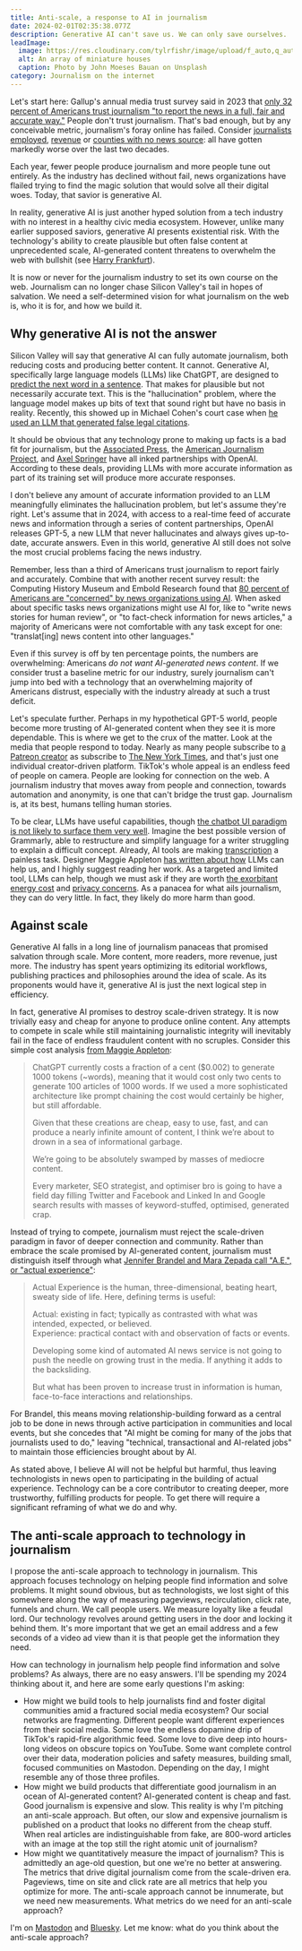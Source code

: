 ```yaml
---
title: Anti-scale, a response to AI in journalism
date: 2024-02-01T02:35:38.077Z
description: Generative AI can't save us. We can only save ourselves.
leadImage:
  image: https://res.cloudinary.com/tylrfishr/image/upload/f_auto,q_auto/c_fill,w_1200/v1706755684/john-moeses-bauan-Oj-G9GYlLr0-unsplash_qq4d8v.jpg
  alt: An array of miniature houses
  caption: Photo by John Moeses Bauan on Unsplash
category: Journalism on the internet
---
```

Let's start here: Gallup's annual media trust survey said in 2023 that [only 32 percent of Americans trust journalism "to report the news in a full, fair and accurate way."](https://news.gallup.com/poll/512861/media-confidence-matches-2016-record-low.aspx) People don't trust journalism. That's bad enough, but by any conceivable metric, journalism's foray online has failed. Consider [journalists employed](https://www.pewresearch.org/short-reads/2021/07/13/u-s-newsroom-employment-has-fallen-26-since-2008/#:~:text=Newspaper%20newsroom%20employment%20fell%2057,to%20about%2018,000%20in%202020.), [revenue](https://www.pewresearch.org/journalism/fact-sheet/newspapers/#economics) or [counties with no news source](https://localnewsinitiative.northwestern.edu/projects/state-of-local-news/2023/): all have gotten markedly worse over the last two decades. 

Each year, fewer people produce journalism and more people tune out entirely. As the industry has declined without fail, news organizations have flailed trying to find the magic solution that would solve all their digital woes. Today, that savior is generative AI.

In reality, generative AI is just another hyped solution from a tech industry with no interest in a healthy civic media ecosystem. However, unlike many earlier supposed saviors, generative AI presents existential risk. With the technology's ability to create plausible but often false content at unprecedented scale, AI-generated content threatens to overwhelm the web with bullshit (see [Harry Frankfurt](https://press.princeton.edu/books/hardcover/9780691122946/on-bullshit)).

It is now or never for the journalism industry to set its own course on the web. Journalism can no longer chase Silicon Valley's tail in hopes of salvation. We need a self-determined vision for what journalism on the web is, who it is for, and how we build it.

## Why generative AI is not the answer

Silicon Valley will say that generative AI can fully automate journalism, both reducing costs and producing better content. It cannot. Generative AI, specifically large language models (LLMs) like ChatGPT, are designed to [predict the next word in a sentence](https://simonwillison.net/2023/Aug/3/weird-world-of-llms/#what-they-are). That makes for plausible but not necessarily accurate text. This is the "hallucination" problem, where the language model makes up bits of text that sound right but have no basis in reality. Recently, this showed up in Michael Cohen's court case when [he used an LLM that generated false legal citations](https://www.nytimes.com/2023/12/29/nyregion/michael-cohen-ai-fake-cases.html).

It should be obvious that any technology prone to making up facts is a bad fit for journalism, but the [Associated Press](https://apnews.com/article/openai-chatgpt-associated-press-ap-f86f84c5bcc2f3b98074b38521f5f75a), the [American Journalism Project](https://openai.com/blog/partnership-with-american-journalism-project-to-support-local-news), and [Axel Springer](https://www.axelspringer.com/en/ax-press-release/axel-springer-and-openai-partner-to-deepen-beneficial-use-of-ai-in-journalism) have all inked partnerships with OpenAI. According to these deals, providing LLMs with more accurate information as part of its training set will produce more accurate responses.

I don't believe any amount of accurate information provided to an LLM meaningfully eliminates the hallucination problem, but let's assume they're right. Let's assume that in 2024, with access to a real-time feed of accurate news and information through a series of content partnerships, OpenAI releases GPT-5, a new LLM that never hallucinates and always gives up-to-date, accurate answers. Even in this world, generative AI still does not solve the most crucial problems facing the news industry.

Remember, less than a third of Americans trust journalism to report fairly and accurately. Combine that with another recent survey result: the Computing History Museum and Embold Research found that [80 percent of Americans are "concerned" by news organizations using AI](https://futureofnews.computerhistory.org/measuring-the-state-of-tech-and-news/). When asked about specific tasks news organizations might use AI for, like to "write news stories for human review", or "to fact-check information for news articles," a majority of Americans were not comfortable with any task except for one: "translat[ing] news content into other languages."

Even if this survey is off by ten percentage points, the numbers are overwhelming: Americans *do not want AI-generated news content*. If we consider trust a baseline metric for our industry, surely journalism can't jump into bed with a technology that an overwhelming majority of Americans distrust, especially with the industry already at such a trust deficit.

Let's speculate further. Perhaps in my hypothetical GPT-5 world, people become more trusting of AI-generated content when they see it is more dependable. This is where we get to the crux of the matter. Look at the media that people respond to today. Nearly as many people subscribe to [a Patreon creator](https://www.patreon.com/about) as subscribe to [The New York Times](https://www.nytimes.com/2023/11/08/business/media/new-york-times-q3-earnings.html), and that's just one individual creator-driven platform. TikTok's whole appeal is an endless feed of people on camera. People are looking for connection on the web. A journalism industry that moves away from people and connection, towards automation and anonymity, is one that can't bridge the trust gap. Journalism is, at its best, humans telling human stories.

To be clear, LLMs have useful capabilities, though [the chatbot UI paradigm is not likely to surface them very well](https://wattenberger.com/thoughts/boo-chatbots). Imagine the best possible version of Grammarly, able to restructure and simplify language for a writer struggling to explain a difficult concept. Already, AI tools are making [transcription](https://platform.openai.com/docs/guides/speech-to-text) a painless task. Designer Maggie Appleton [has written about how](https://maggieappleton.com/squish-structure) LLMs can help us, and I highly suggest reading her work. As a targeted and limited tool, LLMs can help, though we must ask if they are worth [the exorbitant energy cost](https://www.perc.org.uk/project_posts/silicon-valley-and-the-environmental-costs-of-ai/) and [privacy concerns](https://www.nytimes.com/interactive/2023/12/22/technology/openai-chatgpt-privacy-exploit.html). As a panacea for what ails journalism, they can do very little. In fact, they likely do more harm than good.

## Against scale

Generative AI falls in a long line of journalism panaceas that promised salvation through scale. More content, more readers, more revenue, just more. The industry has spent years optimizing its editorial workflows, publishing practices and philosophies around the idea of scale. As its proponents would have it, generative AI is just the next logical step in efficiency.

In fact, generative AI promises to destroy scale-driven strategy. It is now trivially easy and cheap for anyone to produce online content. Any attempts to compete in scale while still maintaining journalistic integrity will inevitably fail in the face of endless fraudulent content with no scruples. Consider this simple cost analysis [from Maggie Appleton](https://maggieappleton.com/forest-talk):

> ChatGPT currently costs a fraction of a cent ($0.002) to generate 1000 tokens (~words), meaning that it would cost only two cents to generate 100 articles of 1000 words. If we used a more sophisticated architecture like prompt chaining the cost would certainly be higher, but still affordable.
> 
> Given that these creations are cheap, easy to use, fast, and can produce a nearly infinite amount of content, I think we’re about to drown in a sea of informational garbage.
> 
> We’re going to be absolutely swamped by masses of mediocre content.
> 
> Every marketer, SEO strategist, and optimiser bro is going to have a field day filling Twitter and Facebook and Linked In and Google search results with masses of keyword-stuffed, optimised, generated crap.

Instead of trying to compete, journalism must reject the scale-driven paradigm in favor of deeper connection and community. Rather than embrace the scale promised by AI-generated content, journalism must distinguish itself through what [Jennifer Brandel and Mara Zepada call "A.E.", or "actual experience"](https://medium.com/we-are-hearken/what-could-happen-if-we-give-up-saving-journalism-bf53a4cfcf25):

> Actual Experience is the human, three-dimensional, beating heart, sweaty side of life. Here, defining terms is useful:
> 
> Actual: existing in fact; typically as contrasted with what was intended, expected, or believed.  
> Experience: practical contact with and observation of facts or events.
> 
> Developing some kind of automated AI news service is not going to push the needle on growing trust in the media. If anything it adds to the backsliding.
> 
> But what has been proven to increase trust in information is human, face-to-face interactions and relationships.

For Brandel, this means moving relationship-building forward as a central job to be done in news through active participation in communities and local events, but she concedes that "AI might be coming for many of the jobs that journalists used to do," leaving "technical, transactional and AI-related jobs" to maintain those efficiencies brought about by AI.

As stated above, I believe AI will not be helpful but harmful, thus leaving technologists in news open to participating in the building of actual experience. Technology can be a core contributor to creating deeper, more trustworthy, fulfilling products for people. To get there will require a significant reframing of what we do and why.

## The anti-scale approach to technology in journalism

I propose the anti-scale approach to technology in journalism. This approach focuses technology on helping people find information and solve problems. It might sound obvious, but as technologists, we lost sight of this somewhere along the way of measuring pageviews, recirculation, click rate, funnels and churn. We call people users. We measure loyalty like a feudal lord. Our technology revolves around getting users in the door and locking it behind them. It's more important that we get an email address and a few seconds of a video ad view than it is that people get the information they need.

How can technology in journalism help people find information and solve problems? As always, there are no easy answers. I'll be spending my 2024 thinking about it, and here are some early questions I'm asking:

- How might we build tools to help journalists find and foster digital communities amid a fractured social media ecosystem? Our social networks are fragmenting. Different people want different experiences from their social media. Some love the endless dopamine drip of TikTok's rapid-fire algorithmic feed. Some love to dive deep into hours-long videos on obscure topics on YouTube. Some want complete control over their data, moderation policies and safety measures, building small, focused communities on Mastodon. Depending on the day, I might resemble any of those three profiles.
- How might we build products that differentiate good journalism in an ocean of AI-generated content? AI-generated content is cheap and fast. Good journalism is expensive and slow. This reality is why I'm pitching an anti-scale approach. But often, our slow and expensive journalism is published on a product that looks no different from the cheap stuff. When real articles are indistinguishable from fake, are 800-word articles with an image at the top still the right atomic unit of journalism? 
- How might we quantitatively measure the impact of journalism? This is admittedly an age-old question, but one we're no better at answering. The metrics that drive digital journalism come from the scale-driven era. Pageviews, time on site and click rate are all metrics that help you optimize for more. The anti-scale approach cannot be innumerate, but we need new measurements. What metrics do we need for an anti-scale approach?

I'm on [Mastodon](https://social.tylerjfisher.com/@tylrfishr) and [Bluesky](https://bsky.app/profile/tylerjfisher.com). Let me know: what do you think about the anti-scale approach?